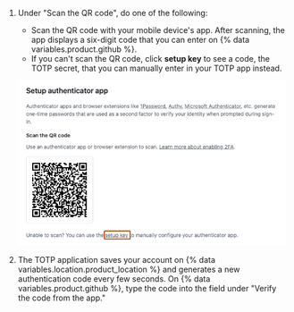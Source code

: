 1. Under "Scan the QR code", do one of the following:

    * Scan the QR code with your mobile device's app. After scanning, the app displays a six-digit code that you can enter on {% data variables.product.github %}.
    * If you can't scan the QR code, click **setup key** to see a code, the TOTP secret, that you can manually enter in your TOTP app instead.

   ![Screenshot of the "Setup authenticator app" section of the 2FA settings. A link, labeled "setup key", is highlighted in orange.](/assets/images/help/2fa/ghes-3.8-and-higher-2fa-wizard-app-click-code.png)

1. The TOTP application saves your account on {% data variables.location.product_location %} and generates a new authentication code every few seconds. On {% data variables.product.github %}, type the code into the field under "Verify the code from the app."
